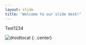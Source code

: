```yaml
---
layout: slide
title: "Welcome to our slide deck!"
---
```


Test1234

![droidtocat](https://octodex.github.com/images/droidtocat.png)
{: .center}